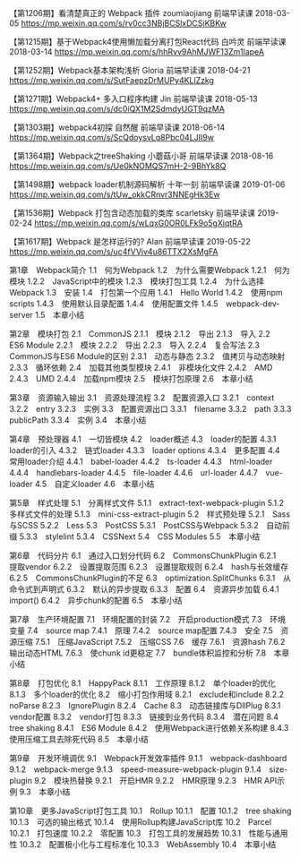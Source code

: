 【第1206期】看清楚真正的 Webpack 插件
zoumiaojiang 前端早读课 2018-03-05
https://mp.weixin.qq.com/s/rv0cc3NBjBCSlxDCSjKBKw

【第1215期】基于Webpack4使用懒加载分离打包React代码
白吟灵 前端早读课 2018-03-14
https://mp.weixin.qq.com/s/hhRvv9AhMJWF13Zm1lapeA

【第1252期】Webpack基本架构浅析
Gloria 前端早读课 2018-04-21
https://mp.weixin.qq.com/s/SutFaepzDrMUPy4KLlZzkg

【第1271期】Webpack4+ 多入口程序构建
Jin 前端早读课 2018-05-13
https://mp.weixin.qq.com/s/dc0iQX1M2SdmdyUGT9qzMA

【第1303期】webpack4初探
自然醒 前端早读课 2018-06-14
https://mp.weixin.qq.com/s/ScQdoysvLq8Pbc04LJII9w

【第1364期】Webpack之treeShaking
小蘑菇小哥 前端早读课 2018-08-16
https://mp.weixin.qq.com/s/Ue0kNOMQS7mH-2-9BhYk8Q

【第1498期】webpack loader机制源码解析
十年一刻 前端早读课 2019-01-06
https://mp.weixin.qq.com/s/tUw_okkCRnvr3NNEgHk3Ew

【第1536期】Webpack 打包含动态加载的类库
scarletsky 前端早读课 2019-02-24
https://mp.weixin.qq.com/s/wLqxG0OR0LFk9o5gXiqtRA

【第1617期】Webpack 是怎样运行的?
Alan 前端早读课 2019-05-22
https://mp.weixin.qq.com/s/uc4fVViv4u86TTX2XsMgFA



第1章　Webpack简介
1.1　何为Webpack
1.2　为什么需要Webpack
1.2.1　何为模块
1.2.2　JavaScript中的模块
1.2.3　模块打包工具
1.2.4　为什么选择Webpack
1.3　安装
1.4　打包第一个应用
1.4.1　Hello World
1.4.2　使用npm scripts
1.4.3　使用默认目录配置
1.4.4　使用配置文件
1.4.5　webpack-dev-server
1.5　本章小结

第2章　模块打包
2.1　CommonJS
2.1.1　模块
2.1.2　导出
2.1.3　导入
2.2　ES6 Module
2.2.1　模块
2.2.2　导出
2.2.3　导入
2.2.4　复合写法
2.3　CommonJS与ES6 Module的区别
2.3.1　动态与静态
2.3.2　值拷贝与动态映射
2.3.3　循环依赖
2.4　加载其他类型模块
2.4.1　非模块化文件
2.4.2　AMD
2.4.3　UMD
2.4.4　加载npm模块
2.5　模块打包原理
2.6　本章小结

第3章　资源输入输出
3.1　资源处理流程
3.2　配置资源入口
3.2.1　context
3.2.2　entry
3.2.3　实例
3.3　配置资源出口
3.3.1　filename
3.3.2　path
3.3.3　publicPath
3.3.4　实例
3.4　本章小结

第4章　预处理器
4.1　一切皆模块
4.2　loader概述
4.3　loader的配置
4.3.1　loader的引入
4.3.2　链式loader
4.3.3　loader options
4.3.4　更多配置
4.4　常用loader介绍
4.4.1　babel-loader
4.4.2　ts-loader
4.4.3　html-loader
4.4.4　handlebars-loader
4.4.5　file-loader
4.4.6　url-loader
4.4.7　vue-loader
4.5　自定义loader
4.6　本章小结

第5章　样式处理
5.1　分离样式文件
5.1.1　extract-text-webpack-plugin
5.1.2　多样式文件的处理
5.1.3　mini-css-extract-plugin
5.2　样式预处理
5.2.1　Sass与SCSS
5.2.2　Less
5.3　PostCSS
5.3.1　PostCSS与Webpack
5.3.2　自动前缀
5.3.3　stylelint
5.3.4　CSSNext
5.4　CSS Modules
5.5　本章小结

第6章　代码分片
6.1　通过入口划分代码
6.2　CommonsChunkPlugin
6.2.1　提取vendor
6.2.2　设置提取范围
6.2.3　设置提取规则
6.2.4　hash与长效缓存
6.2.5　CommonsChunkPlugin的不足
6.3　optimization.SplitChunks
6.3.1　从命令式到声明式
6.3.2　默认的异步提取
6.3.3　配置
6.4　资源异步加载
6.4.1　import()
6.4.2　异步chunk的配置
6.5　本章小结

第7章　生产环境配置
7.1　环境配置的封装
7.2　开启production模式
7.3　环境变量
7.4　source map
7.4.1　原理
7.4.2　source map配置
7.4.3　安全
7.5　资源压缩
7.5.1　压缩JavaScript
7.5.2　压缩CSS
7.6　缓存
7.6.1　资源hash
7.6.2　输出动态HTML
7.6.3　使chunk id更稳定
7.7　bundle体积监控和分析
7.8　本章小结

第8章　打包优化
8.1　HappyPack
8.1.1　工作原理
8.1.2　单个loader的优化
8.1.3　多个loader的优化
8.2　缩小打包作用域
8.2.1　exclude和include
8.2.2　noParse
8.2.3　IgnorePlugin
8.2.4　Cache
8.3　动态链接库与DllPlug
8.3.1　vendor配置
8.3.2　vendor打包
8.3.3　链接到业务代码
8.3.4　潜在问题
8.4　tree shaking
8.4.1　ES6 Module
8.4.2　使用Webpack进行依赖关系构建
8.4.3　使用压缩工具去除死代码
8.5　本章小结

第9章　开发环境调优
9.1　Webpack开发效率插件
9.1.1　webpack-dashboard
9.1.2　webpack-merge
9.1.3　speed-measure-webpack-plugin
9.1.4　size-plugin
9.2　模块热替换
9.2.1　开启HMR
9.2.2　HMR原理
9.2.3　HMR API示例
9.3　本章小结

第10章　更多JavaScript打包工具
10.1　Rollup
10.1.1　配置
10.1.2　tree shaking
10.1.3　可选的输出格式
10.1.4　使用Rollup构建JavaScript库
10.2　Parcel
10.2.1　打包速度
10.2.2　零配置
10.3　打包工具的发展趋势
10.3.1　性能与通用性
10.3.2　配置极小化与工程标准化
10.3.3　WebAssembly
10.4　本章小结
